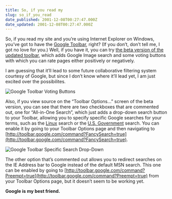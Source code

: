 ```yaml
---
title: So, if you read my
slug: so_if_you_read
date_published: 2001-12-08T00:27:47.000Z
date_updated: 2001-12-08T00:27:47.000Z
---
```


So, if you read my site and you’re using Internet Explorer on Windows, you’ve got to have the [Google Toolbar](http://toolbar.google.com), right? (If you don’t, don’t tell me, I got no love for you.) Well, if you have it, you can try [the beta version of the updated toolbar](http://toolbar.google.com/go?version=beta&amp;hl=en), which adds Google Image search and some voting buttons with which you can rate pages either positively or negatively.

I am guessing that it’ll lead to some future collaborative filtering system courtesy of Google, but since I don’t know where it’ll lead yet, I am just excited over the possibilites.

![Google Toolbar Voting Buttons](/anil/stuff/googlebar2.jpg)

Also, if you view source on the “Toolbar Options…” screen of the beta version, you can see that there are two checkboxes that are commented out, one for “All-in-One Search”, which just adds a drop-down search button to your Toolbar, allowing you to specify specific Google searches for your terms, such as the [Linux](http://google.com/linux) search or the [U.S. Government](http://google.com/unclesam) search. You can enable it by going to your Toolbar Options page and then navigating to [http://toolbar.google.com/command?FancySearch=true](http://toolbar.google.com/command?FancySearch=true).

![Google Toolbar Specific Search Drop-Down](/anil/stuff/googlebar1.gif)

The other option that’s commented out allows you to redirect searches on the IE Address bar to Google instead of the default MSN search. This one can be enabled by going to [http://toolbar.google.com/command?Preempt=true](http://toolbar.google.com/command?Preempt=true) from your Toolbar Options page, but it doesn’t seem to be working yet.

**Google is my best friend.**
